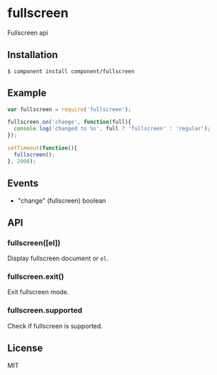 
# fullscreen

  Fullscreen api

## Installation

    $ component install component/fullscreen

## Example

```js
var fullscreen = require('fullscreen');

fullscreen.on('change', function(full){
  console.log('changed to %s', full ? 'fullscreen' : 'regular');
});

setTimeout(function(){
  fullscreen();
}, 2000);
```

## Events

 - "change" (fullscreen) boolean

## API

### fullscreen([el])

  Display fullscreen document or `el`.

### fullscreen.exit()

  Exit fullscreen mode.

### fullscreen.supported

  Check if fullscreen is supported.

## License

  MIT

